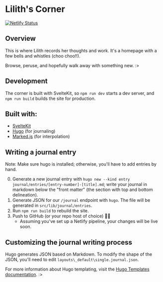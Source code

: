 # Lilith's Corner

[![Netlify Status](https://api.netlify.com/api/v1/badges/290b8dbe-863a-4b18-bf21-f54faf377eb8/deploy-status)](https://app.netlify.com/sites/jl-a500d3/deploys)

## Overview

This is where Lilith records her thoughts and work. It's a homepage with a few bells and whistles (choo choo!!).

Browse, peruse, and hopefully walk away with something new. :>

## Development

The corner is built with SvelteKit, so `npm run dev` starts a dev server, and `npm run build` builds the site for production.

## Built with:

- [SvelteKit](https://kit.svelte.dev/)
- [Hugo](https://gohugo.io/) (for journaling)
- [Marked.js](https://marked.js.org/) (for interpolation)

## Writing a journal entry

Note: Make sure hugo is installed; otherwise, you'll have to add entries by hand.

0. Generate a new journal entry with `hugo new --kind entry journal/entries/[entry-number]-[title].md`; write your journal in markdown below the "front matter" (the section with top and bottom delineation).
1. Generate JSON for our `/journal` endpoint with `hugo`. The file will be generated in `src/lib/journal/entries`.
2. Run `npm run build` to rebuild the site.
3. Push to GitHub (or your repo host of choice) 🚀🚀
    - Assuming you've set up a Netlify pipeline, your changes will be live soon.

## Customizing the journal writing process

Hugo generates JSON based on Markdown. To modify the shape of the JSON, you'll need to edit `layouts\_default\single.journal.json`.

For more information about Hugo templating, visit the [Hugo Templates documentation](https://gohugo.io/templates/). :>